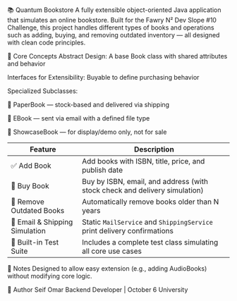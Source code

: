 📚 Quantum Bookstore
A fully extensible object-oriented Java application that simulates an online bookstore.
Built for the Fawry N² Dev Slope #10 Challenge, this project handles different types of books and operations such as adding, buying, and removing outdated inventory — all designed with clean code principles.

🧩 Core Concepts
Abstract Design: A base Book class with shared attributes and behavior

Interfaces for Extensibility: Buyable to define purchasing behavior

Specialized Subclasses:

📕 PaperBook — stock-based and delivered via shipping

📘 EBook — sent via email with a defined file type

📙 ShowcaseBook — for display/demo only, not for sale

| Feature                        | Description                                                                |
| ------------------------------ | -------------------------------------------------------------------------- |
| ✅ Add Book                    | Add books with ISBN, title, price, and publish date                        |
| 🛒 Buy Book                    | Buy by ISBN, email, and address (with stock check and delivery simulation) |
| 🔄 Remove Outdated Books       | Automatically remove books older than N years                              |
| 📨 Email & Shipping Simulation | Static `MailService` and `ShippingService` print delivery confirmations    |
| 🧪 Built-in Test Suite         | Includes a complete test class simulating all core use cases               |

📌 Notes
Designed to allow easy extension (e.g., adding AudioBooks) without modifying core logic.

🙋 Author
Seif Omar
Backend Developer | October 6 University
